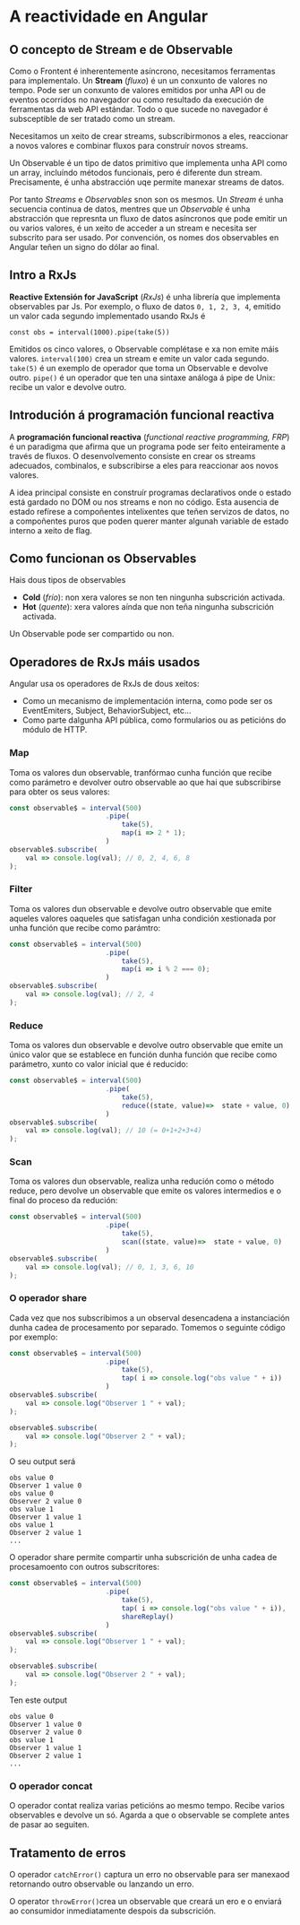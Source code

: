 # A reactividade en Angular

## O concepto de Stream e de Observable

Como o Frontent é inherentemente asíncrono, necesitamos ferramentas para implementalo. Un **Stream** (_fluxo_) é un un conxunto de valores no tempo. Pode ser un conxunto de valores emitidos por unha API ou de eventos ocorridos no navegador ou como resultado da execución de ferramentas da web API estándar. Todo o que sucede no navegador é subsceptible de ser tratado como un stream.

Necesitamos un xeito de crear streams, subscribirmonos a eles, reaccionar a novos valores e combinar fluxos para construír novos streams.

Un Observable é un tipo de datos primitivo que implementa unha API como un array, incluíndo métodos funcionais, pero é diferente dun stream. Precisamente, é unha abstracción uqe permite manexar streams de datos.

Por tanto _Streams_ e _Observables_ snon son os mesmos. Un _Stream_ é unha secuencia continua de datos, mentres que un _Observable_ é unha abstracción que represnta un fluxo de datos asíncronos que pode emitir un ou varios valores, é un xeito de acceder a un stream e necesita ser subscrito para ser usado. Por convención, os nomes dos observables en Angular teñen un signo do dólar ao final.

## Intro a RxJs

**Reactive Extensión for JavaScript** (_RxJs_) é unha librería que implementa observables par Js. Por exemplo, o fluxo de datos `0, 1, 2, 3, 4`, emitido un valor cada segundo implementado usando RxJs é

`const obs = interval(1000).pipe(take(5))`

Emitidos os cinco valores, o Observable complétase e xa non emite máis valores. `interval(100)` crea un stream e emite un valor cada segundo. `take(5)` é un exemplo de operador que toma un Observable e devolve outro. `pipe()` é un operador que ten una sintaxe análoga á pipe de Unix: recibe un valor e devolve outro.

## Introdución á programación funcional reactiva

A **programación funcional reactiva** (_functional reactive programming, FRP_) é un paradigma que afirma que un programa pode ser feito enteiramente a través de fluxos. O desenvolvemento consiste en crear os streams adecuados, combinalos, e subscribirse a eles para reaccionar aos novos valores.

A idea principal consiste en construír programas declarativos onde o estado está gardado no DOM ou nos streams e non no código. Esta ausencia de estado refírese a compoñentes intelixentes que teñen servizos de datos, no a compoñentes puros que poden querer manter algunah variable de estado interno a xeito de flag.

## Como funcionan os Observables

Hais dous tipos de observables

- **Cold** (_frío_): non xera valores se non ten ningunha subscrición activada.
- **Hot** (_quente_): xera valores aínda que non teña ningunha subscrición activada.

Un Observable pode ser compartido ou non.

## Operadores de RxJs máis usados

Angular usa os operadores de RxJs de dous xeitos:

- Como un mecanismo de implementación interna, como pode ser os EventEmiters, Subject, BehaviorSubject, etc...
- Como parte dalgunha API pública, como formularios ou as peticións do módulo de HTTP.

### Map

Toma os valores dun observable, tranfórmao cunha función que recibe como parámetro e devolver outro observable ao que hai que subscribirse para obter os seus valores:

```TypeScript
const observable$ = interval(500)
                        .pipe(
                            take(5),
                            map(i => 2 * 1);
                        )
observable$.subscribe(
    val => console.log(val); // 0, 2, 4, 6, 8
);
```

### Filter

Toma os valores dun observable e devolve outro observable que emite aqueles valores oaqueles que satisfagan unha condición xestionada por unha función que recibe como parámtro:

```TypeScript
const observable$ = interval(500)
                        .pipe(
                            take(5),
                            map(i => i % 2 === 0);
                        )
observable$.subscribe(
    val => console.log(val); // 2, 4
);
```

### Reduce

Toma os valores dun observable e devolve outro observable que emite un único valor que se establece en función dunha función que recibe como parámetro, xunto co valor inicial que é reducido:

```TypeScript
const observable$ = interval(500)
                        .pipe(
                            take(5),
                            reduce((state, value)=>  state + value, 0)
                        )
observable$.subscribe(
    val => console.log(val); // 10 (= 0+1+2+3+4)
);
```

### Scan

Toma os valores dun observable, realiza unha redución como o método reduce, pero devolve un observable que emite os valores intermedios e o final do proceso da redución:

```TypeScript
const observable$ = interval(500)
                        .pipe(
                            take(5),
                            scan((state, value)=>  state + value, 0)
                        )
observable$.subscribe(
    val => console.log(val); // 0, 1, 3, 6, 10
);
```

### O operador share

Cada vez que nos subscribimos a un observal desencadena a instanciación dunha cadea de procesamento por separado. Tomemos o seguinte código por exemplo:

```TypeScript
const observable$ = interval(500)
                        .pipe(
                            take(5),
                            tap( i => console.log("obs value " + i))
                        )
observable$.subscribe(
    val => console.log("Observer 1 " + val);
);

observable$.subscribe(
    val => console.log("Observer 2 " + val);
);
```

O seu output será

```
obs value 0
Observer 1 value 0
obs value 0
Observer 2 value 0
obs value 1
Observer 1 value 1
obs value 1
Observer 2 value 1
...
```

O operador share permite compartir unha subscrición de unha cadea de procesamoento con outros subscritores:

```TypeScript
const observable$ = interval(500)
                        .pipe(
                            take(5),
                            tap( i => console.log("obs value " + i)),
                            shareReplay()
                        )
observable$.subscribe(
    val => console.log("Observer 1 " + val);
);

observable$.subscribe(
    val => console.log("Observer 2 " + val);
);
```

Ten este output

```
obs value 0
Observer 1 value 0
Observer 2 value 0
obs value 1
Observer 1 value 1
Observer 2 value 1
...
```

### O operador concat

O operador contat realiza varias peticións ao mesmo tempo. Recibe varios observables e devolve un só. Agarda a que o observable se complete antes de pasar ao seguiten.

## Tratamento de erros

O operador `catchError()` captura un erro no observable para ser manexaod retornando outro observable ou lanzando un erro.

O operator `throwError()`crea un observable que creará un ero e o enviará ao consumidor inmediatamente despois da subscrición.
